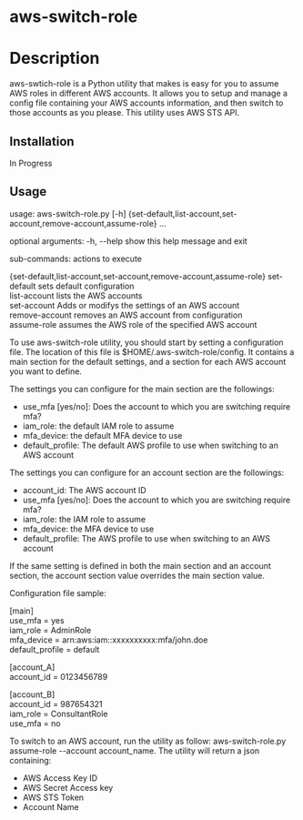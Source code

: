 # aws-switch-role

# Description
aws-swtich-role is a Python utility that makes is easy for you to assume AWS roles in different AWS accounts. It allows you to setup and manage a config file containing your AWS accounts information, and then switch to those accounts as you please. This utility uses AWS STS API.

## Installation
In Progress
## Usage
usage: aws-switch-role.py [-h]
                          {set-default,list-account,set-account,remove-account,assume-role}
                          ...

optional arguments:
  -h, --help            show this help message and exit

sub-commands:
  actions to execute

  {set-default,list-account,set-account,remove-account,assume-role}
    set-default         sets default configuration  
    list-account        lists the AWS accounts  
    set-account         Adds or modifys the settings of an AWS account  
    remove-account      removes an AWS account from configuration  
    assume-role         assumes the AWS role of the specified AWS account  

To use aws-switch-role utility, you should start by setting a configuration file. The location of this file is $HOME/.aws-switch-role/config. It contains a main section for the default settings, and a section for each AWS account you want to define. 

The settings you can configure for the main section are the followings:
- use_mfa [yes/no]: Does the account to which you are switching require mfa?
- iam_role: the default IAM role to assume
- mfa_device: the default MFA device to use
- default_profile: The default AWS profile to use when switching to an AWS account

The settings you can configure for an account section are the followings:
- account_id: The AWS account ID
- use_mfa [yes/no]: Does the account to which you are switching require mfa?
- iam_role: the IAM role to assume
- mfa_device: the MFA device to use
- default_profile: The AWS profile to use when switching to an AWS account

If the same setting is defined in both the main section and an account section, the account section value overrides the main section value.

Configuration file sample:

[main]  
use_mfa = yes  
iam_role = AdminRole  
mfa_device = arn:aws:iam::xxxxxxxxxx:mfa/john.doe  
default_profile = default  
  
[account_A]  
account_id = 0123456789  
  
[account_B]  
account_id = 987654321  
iam_role = ConsultantRole  
use_mfa = no  

To switch to an AWS account, run the utility as follow: aws-switch-role.py assume-role --account account_name. The utility will return a json containing:
- AWS Access Key ID
- AWS Secret Access key
- AWS STS Token
- Account Name
